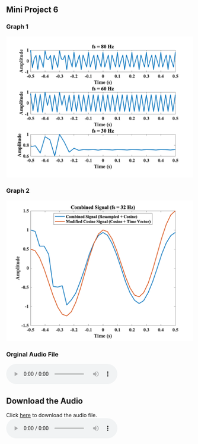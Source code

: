 ## Mini Project 6 
### Graph 1
![Graph1](assets/figures/mini_project_6_fig_1.png "Graph1")
### Graph 2
![Graph2](assets/figures/mini_project_6_fig_2.png "Graph2")
### Orginal Audio File
![Orginal Audio](assets/audio/AuntRhody.wav "Orginial Audio")
## Download the Audio
Click [here](assets/audio/example.wav) to download the audio file.
<audio controls>
  <source src="assets/audio/AuntRhody.wav" type="audio/wav">
  Your browser does not support the audio element.
</audio>